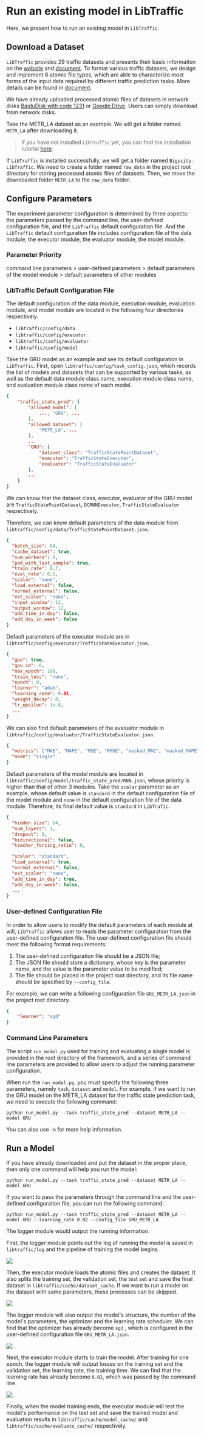 # Run an existing model in LibTraffic

Here, we present how to run an existing model in `LibTraffic`.

## Download a Dataset

`LibTraffic` provides 29 traffic datasets and presents their basic information on the [website](https://libtraffic.github.io/Bigscity-LibTraffic-Website/#/data) and [document](../user_guide/data/raw_data.md). To format various traffic datasets, we design and implement 6 atomic file types, which are able to characterize most forms of the input data required by different traffic prediction tasks. More details can be found in [document](../user_guide/data/atomic_files.md). 

We have already uploaded processed atomic files of datasets in network disks [BaiduDisk with code 1231](https://pan.baidu.com/s/1qEfcXBO-QwZfiT0G3IYMpQ#list/path=%2F) or [Google Drive](https://drive.google.com/drive/folders/1g5v2Gq1tkOq8XO0HDCZ9nOTtRpB6-gPe?usp=sharing). Users can simply download from network disks.

Take the METR_LA dataset as an example. We will get a folder named `METR_LA` after downloading it.

> If you have not installed `LibTraffic` yet, you can find the installation tutorial [here](../tutorial/install_quick_start.md). 

If `LibTraffic` is installed successfully, we will get a folder named `Bigscity-LibTraffic`. We need to create a folder named `raw_data` in the project root directory for storing processed atomic files of datasets. Then, we move the downloaded folder `METR_LA` to the `raw_data` folder.

## Configure Parameters

The experiment parameter configuration is determined by three aspects: the parameters passed by the command line, the user-defined configuration file, and the `LibTraffic` default configuration file. And the `LibTraffic` default configuration file includes configuration file of the data module, the executor module, the evaluator module, the model module.

### Parameter Priority

command line parameters > user-defined parameters > default parameters of the model module > default parameters of other modules

### LibTraffic Default Configuration File

The default configuration of the data module, execution module, evaluation module, and model module are located in the following four directories respectively:

- `libtraffic/config/data`
- `libtraffic/config/executor`
- `libtraffic/config/evaluator`
- `libtraffic/config/model`

Take the GRU model as an example and see its default configuration in `LibTraffic`. First, open `libtraffic/config/task_config.json`, which records the list of models and datasets that can be supported by various tasks, as well as the default data module class name, execution module class name, and evaluation module class name of each model.

```json
{
    "traffic_state_pred": {
        "allowed_model": [
            ..., "GRU", ...
        ],
        "allowed_dataset": [
        	"METR_LA", ...    
        ],
        ...
        "GRU": {
            "dataset_class": "TrafficStatePointDataset",
            "executor": "TrafficStateExecutor",
            "evaluator": "TrafficStateEvaluator"
        },
        ...
    }
}
```

We can know that the dataset class, executor, evaluator of the GRU model are `TrafficStatePointDataset`, `DCRNNExecutor`, `TrafficStateEvaluator` respectively.

Therefore, we can know default parameters of the data module from `libtraffic/config/data/TrafficStatePointDataset.json`.

```json
{
  "batch_size": 64,
  "cache_dataset": true,
  "num_workers": 0,
  "pad_with_last_sample": true,
  "train_rate": 0.7,
  "eval_rate": 0.1,
  "scaler": "none",
  "load_external": false,
  "normal_external": false,
  "ext_scaler": "none",
  "input_window": 12,
  "output_window": 12,
  "add_time_in_day": false,
  "add_day_in_week": false
}
```

Default parameters of the executor module are in `libtraffic/config/executor/TrafficStateExecutor.json`.

```json
{
  "gpu": true,
  "gpu_id": 0,
  "max_epoch": 100,
  "train_loss": "none",
  "epoch": 0,
  "learner": "adam",
  "learning_rate": 0.01,
  "weight_decay": 0,
  "lr_epsilon": 1e-8,
  ...
}
```

We can also find default parameters of the evaluator module in `libtraffic/config/evaluator/TrafficStateEvaluator.json`.

```json
{
  "metrics": ["MAE", "MAPE", "MSE", "RMSE", "masked_MAE", "masked_MAPE", "masked_MSE", "masked_RMSE", "R2", "EVAR"],
  "mode": "single"
}
```

Default parameters of the model module are located in `libtraffic/config/model/traffic_state_pred/RNN.json`, whose priority is higher than that of other 3 modules. Take the `scalar` parameter as an example, whose default value is `standard`  in the default configuration file of the model module and `none` in the default configuration file of the data module. Therefore, its final default value is `standard` in `LibTrafic`.

```json
{
  "hidden_size": 64,
  "num_layers": 1,
  "dropout": 0,
  "bidirectional": false,
  "teacher_forcing_ratio": 0,

  "scaler": "standard",
  "load_external": true,
  "normal_external": false,
  "ext_scaler": "none",
  "add_time_in_day": true,
  "add_day_in_week": false,
  ...
}
```

### User-defined Configuration File

In order to allow users to modify the default parameters of each module at will, `LibTraffic` allows user to reads the parameter configuration from the user-defined configuration file. The user-defined configuration file should meet the following format requirements:

1. The user-defined configuration file should be a JSON file;
2. The JSON file should store a dictionary, whose key is the parameter name, and the value is the parameter value to be modified;
3. The file should be placed in the project root directory, and its file name should be specified by `--config_file`.

For example, we can write a following configuration file `GRU_METR_LA.json` in the project root directory.

```json
{
    "learner": "sgd"
}
```

### Command Line Parameters

The script `run_model.py` used for training and evaluating a single model is provided in the root directory of the framework, and a series of command line parameters are provided to allow users to adjust the running parameter configuration.

When run the `run_model.py`, you must specify the following three parameters, namely `task`, `dataset` and `model`. For example, if we want to run the GRU model on the METR_LA dataset for the traffic state prediction task, we need to execute the following command:

```
python run_model.py --task traffic_state_pred --dataset METR_LA --model GRU
```

You can also use `-h` for more help information.

## Run a Model

If you have already downloaded and put the dataset in the proper place, then only one command will help you run the model:

```
python run_model.py --task traffic_state_pred --dataset METR_LA --model GRU
```

If you want to pass the parameters through the command line and the user-defined configuration file, you can run the following command:

```
python run_model.py --task traffic_state_pred --dataset METR_LA --model GRU --learning_rate 0.02 --config_file GRU_METR_LA
```

The logger module would output the running information.

First, the logger module points out the log of running the model is saved in `libtraffic/log` and the pipeline of training the model begins.

![](/_static/run_model1.png)

Then, the executor module loads the atomic files and creates the dataset. It also splits the training set, the validation set, the test set and save the final dataset in `libtraffic/cache/dataset_cache`. If we want to run a model on the dataset with same parameters, these processes can be skipped.

![](/_static/run_model2.png)

The logger module will also output the model's structure, the number of the model's parameters, the optimizer and the learning rate scheduler. We can find that the optimizer has already become `sgd` , which is configured in the user-defined configuration file `GRU_METR_LA.json`.

![](/_static/run_model3.png)

Next, the executor module starts to train the model. After training for one epoch, the logger module will output losses on the training set and the validation set, the learning rate, the training time. We can find that the learning rate has already become `0.02`, which was passed by the command line.

![](/_static/run_model4.png)

Finally, when the model training ends, the executor module will test the model's performance on the test set and save the trained model and evaluation results in `libtraffic/cache/model_cache/` and `libtraffic/cache/evaluate_cache/` respectively.